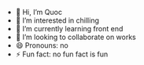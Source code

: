 - 👋 Hi, I’m Quoc
- 👀 I’m interested in chilling
- 🌱 I’m currently learning front end
- 💞️ I’m looking to collaborate on works
- 😄 Pronouns: no
- ⚡ Fun fact: no fun fact is fun

<!---
quocpham1610/quocpham1610 is a ✨ special ✨ repository because its `README.md` (this file) appears on your GitHub profile.
You can click the Preview link to take a look at your changes.
--->
